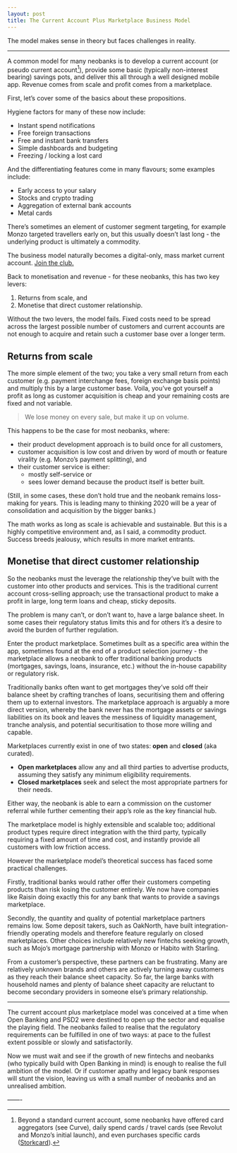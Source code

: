 ```yaml
---
layout: post
title: The Current Account Plus Marketplace Business Model
---
```


The model makes sense in theory but faces challenges in reality.

---

A common model for many neobanks is to develop a current account (or pseudo current account[^1]), provide some basic (typically non-interest bearing) savings pots, and deliver this all through a well designed mobile app. Revenue comes from scale and profit comes from a marketplace.

First, let’s cover some of the basics about these propositions.

Hygiene factors for many of these now include:

- Instant spend notifications 
- Free foreign transactions
- Free and instant bank transfers 
- Simple dashboards and budgeting
- Freezing / locking a lost card

And the differentiating features come in many flavours; some examples include:

- Early access to your salary
- Stocks and crypto trading
- Aggregation of external bank accounts
- Metal cards

There’s sometimes an element of customer segment targeting, for example Monzo targeted travellers early on, but this usually doesn’t last long - the underlying product is ultimately a commodity.

The business model naturally becomes a digital-only, mass market current account. [Join the club.](https://www.murdo.xyz/current-account-thinking/) 

Back to monetisation and revenue - for these neobanks, this has two key levers:

1. Returns from scale, and
2. Monetise that direct customer relationship.

Without the two levers, the model fails. Fixed costs need to be spread across the largest possible number of customers and current accounts are not enough to acquire and retain such a customer base over a longer term.

## Returns from scale

The more simple element of the two; you take a very small return from each customer (e.g. payment interchange fees, foreign exchange basis points) and multiply this by a large customer base. Voila, you’ve got yourself a profit as long as customer acquisition is cheap and your remaining costs are fixed and not variable.

> We lose money on every sale, but make it up on volume.

This happens to be the case for most neobanks, where:

- their product development approach is to build once for all customers,
- customer acquisition is low cost and driven by word of mouth or feature virality (e.g. Monzo’s payment splitting), and
- their customer service is either:
	- mostly self-service or 
	- sees lower demand because the product itself is better built.

(Still, in some cases, these don’t hold true and the neobank remains loss-making for years. This is leading many to thinking 2020 will be a year of consolidation and acquisition by the bigger banks.)

The math works as long as scale is achievable and sustainable. But this is a highly competitive environment and, as I said, a commodity product. Success breeds jealousy, which results in more market entrants.

## Monetise that direct customer relationship

So the neobanks must the  leverage the relationship they’ve built with the customer into other products and services. This is the traditional current account cross-selling approach; use the transactional product to make a profit in large, long term loans and cheap, sticky deposits.

The problem is many can’t, or don’t want to, have
a large balance sheet. In some cases their regulatory status limits this and for others it’s a desire to avoid the burden of further regulation.

Enter the product marketplace. Sometimes built as a specific area within the app, sometimes found at the end of a product selection journey - the marketplace allows a neobank to offer traditional banking products (mortgages, savings, loans, insurance, etc.) without the in-house capability or regulatory risk.

Traditionally banks often want to get mortgages they’ve sold off their balance sheet by crafting tranches of loans, securitising them and offering them up to external investors. The marketplace approach is arguably a more direct version, whereby the bank never has the mortgage assets or savings liabilities on its book and leaves the messiness of liquidity management, tranche analysis, and potential securitisation to those more willing and capable.

Marketplaces currently exist in one of two states: **open** and **closed** (aka curated). 

- **Open marketplaces** allow any and all third parties to advertise products, assuming they satisfy any minimum eligibility requirements. 
- **Closed marketplaces** seek and select the most appropriate partners for their needs.

Either way, the neobank is able to earn a commission on the customer referral while further cementing their app’s role as the key financial hub. 

The marketplace model is highly extensible and scalable too; additional product types require direct integration with the third party, typically requiring a fixed amount of time and cost, and instantly provide all customers with low friction access.

However the marketplace model’s theoretical success has faced some practical challenges.

Firstly, traditional banks would rather offer their customers competing products than risk losing the customer entirely. We now have companies like Raisin doing exactly this for any bank that wants to provide a savings marketplace.

Secondly, the quantity and quality of potential marketplace partners remains low. Some deposit takers, such as OakNorth, have built integration-friendly operating models and therefore feature regularly on closed marketplaces. Other choices include relatively new fintechs seeking growth, such as Mojo’s mortgage partnership with Monzo or Habito with Starling.

From a customer’s perspective, these partners can be frustrating. Many are relatively unknown brands and others are actively turning away customers as they reach their balance sheet capacity. So far, the large banks with household names and plenty of balance sheet capacity are reluctant to become secondary providers in someone else’s primary relationship.

---

The current account plus marketplace model was conceived at a time when Open Banking and PSD2 were destined to open up the sector and equalise the playing field. The neobanks failed to realise that the regulatory requirements can be fulfilled in one of two ways: at pace to the fullest extent possible or slowly and satisfactorily. 

Now we must wait and see if the growth of new fintechs and neobanks (who typically build with Open Banking in mind) is enough to realise the full ambition of the model. Or if customer apathy and legacy bank responses will stunt the vision, leaving us with a small number of neobanks and an unrealised ambition.

——-

[^1]: Beyond a standard current account, some neobanks have offered card aggregators (see Curve), daily spend cards / travel cards (see Revolut and Monzo’s initial launch), and even purchases specific cards ([Storkcard](https://www.storkcard.com/)).